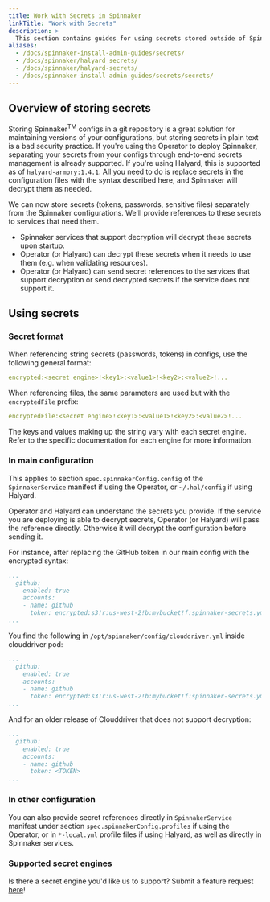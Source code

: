 ```yaml
---
title: Work with Secrets in Spinnaker
linkTitle: "Work with Secrets"
description: >
  This section contains guides for using secrets stored outside of Spinnaker in products such as Hashicorp Vault, Google Cloud Storage, AWS S3, and the AWS Secrets Manager.
aliases:
  - /docs/spinnaker-install-admin-guides/secrets/
  - /docs/spinnaker/halyard_secrets/
  - /docs/spinnaker/halyard-secrets/
  - /docs/spinnaker-install-admin-guides/secrets/secrets/
---
```


## Overview of storing secrets

Storing Spinnaker<sup>TM</sup> configs in a git repository is a great solution for maintaining versions of your configurations, but storing secrets in plain text is a bad security practice. If you're using the Operator to deploy Spinnaker, separating your secrets from your configs through end-to-end secrets management is already supported. If you're using Halyard, this is supported as of `halyard-armory:1.4.1`. All you need to do is replace secrets in the configuration files with the syntax described here, and Spinnaker will decrypt them as needed.

We can now store secrets (tokens, passwords, sensitive files) separately from the Spinnaker configurations. We'll provide references to these secrets to services that need them.

- Spinnaker services that support decryption will decrypt these secrets upon startup.
- Operator (or Halyard) can decrypt these secrets when it needs to use them (e.g. when validating resources).
- Operator (or Halyard) can send secret references to the services that support decryption or send decrypted secrets if the service does not support it.


## Using secrets

### Secret format

When referencing string secrets (passwords, tokens) in configs, use the following general format:

```yaml
encrypted:<secret engine>!<key1>:<value1>!<key2>:<value2>!...
```

When referencing files, the same parameters are used but with the `encryptedFile` prefix:

```yaml
encryptedFile:<secret engine>!<key1>:<value1>!<key2>:<value2>!...
```


The keys and values making up the string vary with each secret engine. Refer to the specific documentation for each engine for more information.

### In main configuration

This applies to section `spec.spinnakerConfig.config` of the `SpinnakerService` manifest if using the Operator, or `~/.hal/config` if using Halyard.

Operator and Halyard can understand the secrets you provide. If the service you are deploying is able to decrypt secrets, Operator (or Halyard) will pass the reference directly. Otherwise it will decrypt the configuration before sending it.

For instance, after replacing the GitHub token in our main config with the encrypted syntax:

```yaml
...
  github:
    enabled: true
    accounts:
    - name: github
      token: encrypted:s3!r:us-west-2!b:mybucket!f:spinnaker-secrets.yml!k:github.token
...
```


You find the following in `/opt/spinnaker/config/clouddriver.yml` inside clouddriver pod:

```yaml
...
  github:
    enabled: true
    accounts:
    - name: github
      token: encrypted:s3!r:us-west-2!b:mybucket!f:spinnaker-secrets.yml!k:github.token
...
```

And for an older release of Clouddriver that does not support decryption:

```yaml
...
  github:
    enabled: true
    accounts:
    - name: github
      token: <TOKEN>
...
```

### In other configuration

You can also provide secret references directly in `SpinnakerService` manifest under section `spec.spinnakerConfig.profiles` if using the Operator, or in `*-local.yml` profile files if using Halyard, as well as directly in Spinnaker services.


### Supported secret engines

Is there a secret engine you'd like us to support? Submit a feature request [here](mailto:hello@armory.io)!